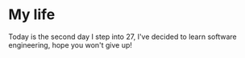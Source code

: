 # My life

Today is the second day I step into 27, I've decided to learn software engineering, hope you won't give up!
